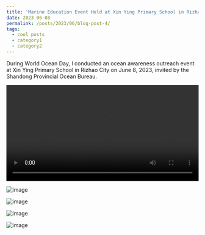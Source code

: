 ```yaml
---
title: 'Marine Education Event Held at Xin Ying Primary School in Rizhao City'
date: 2023-06-08
permalink: /posts/2023/06/blog-post-4/
tags:
  - cool posts
  - category1
  - category2
---
```


During World Ocean Day, I conducted an ocean awareness outreach event at Xin Ying Primary School in Rizhao City on June 8, 2023, invited by the Shandong Provincial Ocean Bureau.

 <video src='/assets/日照新营小学.mp4' controls="controls" width="100%"></video>

![image](https://github.com/Chaoqizhu/Chaoqizhu.github.io/assets/58731405/e23fb241-aa37-4427-9049-fc6a5b6b2897)

![image](https://github.com/Chaoqizhu/Chaoqizhu.github.io/assets/58731405/532bb524-f2cd-412f-90ed-feaf9e817231)

![image](https://github.com/Chaoqizhu/Chaoqizhu.github.io/assets/58731405/f8920a4a-dd00-4293-af4d-c91ef24ac852)

![image](https://github.com/Chaoqizhu/Chaoqizhu.github.io/assets/58731405/b45e241a-091c-4b03-812a-219a237de785)
